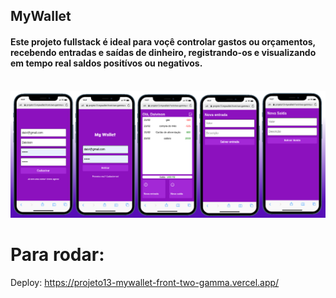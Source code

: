 ## MyWallet
<h4>  Este projeto fullstack é ideal para voçê controlar gastos ou orçamentos, recebendo entradas e saídas de dinheiro, registrando-os e visualizando em tempo real saldos positívos ou negativos.</h4>
<br>
<img src="./src/assets/img/myWallet.png"/>

# Para rodar:
Deploy: https://projeto13-mywallet-front-two-gamma.vercel.app/

